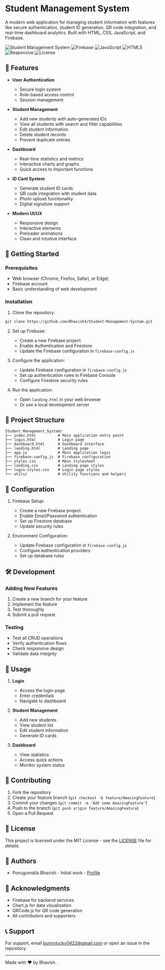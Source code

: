 # Student Management System

A modern web application for managing student information with features like secure authentication, student ID generation, QR code integration, and real-time dashboard analytics. Built with HTML, CSS, JavaScript, and Firebase.

![Student Management System](https://img.shields.io/badge/Status-Active-brightgreen)
![Firebase](https://img.shields.io/badge/Firebase-FFCA28?style=flat&logo=firebase&logoColor=black)
![JavaScript](https://img.shields.io/badge/JavaScript-F7DF1E?style=flat&logo=javascript&logoColor=black)
![HTML5](https://img.shields.io/badge/HTML5-E34F26?logo=html5&logoColor=white&style=for-the-badge)
![Responsive](https://img.shields.io/badge/Responsive-Yes-brightgreen?style=for-the-badge)
![License](https://img.shields.io/github/license/Bhavish4/Student-Management-System?style=for-the-badge)



## 🌟 Features

- **User Authentication**
  - Secure login system
  - Role-based access control
  - Session management

- **Student Management**
  - Add new students with auto-generated IDs
  - View all students with search and filter capabilities
  - Edit student information
  - Delete student records
  - Prevent duplicate entries

- **Dashboard**
  - Real-time statistics and metrics
  - Interactive charts and graphs
  - Quick access to important functions

- **ID Card System**
  - Generate student ID cards
  - QR code integration with student data
  - Photo upload functionality
  - Digital signature support

- **Modern UI/UX**
  - Responsive design
  - Interactive elements
  - Preloader animations
  - Clean and intuitive interface

## 🚀 Getting Started

### Prerequisites
- Web browser (Chrome, Firefox, Safari, or Edge)
- Firebase account
- Basic understanding of web development

### Installation

1. Clone the repository:
```bash
git clone https://github.com/Bhavish4/Student-Management-System.git
```

2. Set up Firebase:
   - Create a new Firebase project
   - Enable Authentication and Firestore
   - Update the Firebase configuration in `firebase-config.js`

3. Configure the application:
   - Update Firebase configuration in `firebase-config.js`
   - Set up authentication rules in Firebase Console
   - Configure Firestore security rules

4. Run the application:
   - Open `landing.html` in your web browser
   - Or use a local development server

## 📁 Project Structure

```
Student_Management_System/
├── index.html          # Main application entry point
├── login.html          # Login page
├── dashboard.html      # Dashboard interface
├── landing.html        # Landing page
├── app.js              # Main application logic
├── firebase-config.js  # Firebase configuration
├── styles.css          # Main stylesheet
├── landing.css         # Landing page styles
├── login-styles.css    # Login page styles
└── utils/              # Utility functions and helpers
```

## 🔧 Configuration

1. Firebase Setup:
   - Create a new Firebase project
   - Enable Email/Password authentication
   - Set up Firestore database
   - Update security rules

2. Environment Configuration:
   - Update Firebase configuration in `firebase-config.js`
   - Configure authentication providers
   - Set up database rules

## 🛠️ Development

### Adding New Features
1. Create a new branch for your feature
2. Implement the feature
3. Test thoroughly
4. Submit a pull request

### Testing
- Test all CRUD operations
- Verify authentication flows
- Check responsive design
- Validate data integrity

## 📝 Usage

1. **Login**
   - Access the login page
   - Enter credentials
   - Navigate to dashboard

2. **Student Management**
   - Add new students
   - View student list
   - Edit student information
   - Generate ID cards

3. **Dashboard**
   - View statistics
   - Access quick actions
   - Monitor system status

## 🤝 Contributing

1. Fork the repository
2. Create your feature branch (`git checkout -b feature/AmazingFeature`)
3. Commit your changes (`git commit -m 'Add some AmazingFeature'`)
4. Push to the branch (`git push origin feature/AmazingFeature`)
5. Open a Pull Request

## 📄 License

This project is licensed under the MIT License - see the [LICENSE](LICENSE) file for details.

## 👥 Authors

- Ponugumatla Bhavish - Initial work - [Profile](https://github.com/Bhavish4)

## 🙏 Acknowledgments

- Firebase for backend services
- Chart.js for data visualization
- QRCode.js for QR code generation
- All contributors and supporters

## 📞 Support

For support, email bunnylucky0422@gmail.com or open an issue in the repository.

---

Made with ❤️ by Bhavish.
